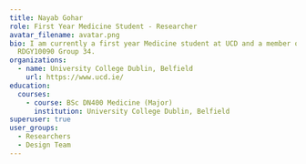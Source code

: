 ```yaml
---
title: Nayab Gohar
role: First Year Medicine Student - Researcher
avatar_filename: avatar.png
bio: I am currently a first year Medicine student at UCD and a member of
  RDGY10090 Group 34.
organizations:
  - name: University College Dublin, Belfield
    url: https://www.ucd.ie/
education:
  courses:
    - course: BSc DN400 Medicine (Major)
      institution: University College Dublin, Belfield
superuser: true
user_groups:
  - Researchers
  - Design Team
---
```

